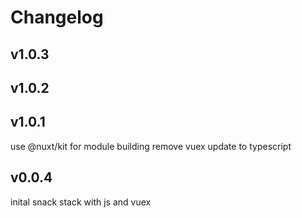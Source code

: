 # Changelog


## v1.0.3

## v1.0.2

## v1.0.1
use @nuxt/kit for module building
remove vuex
update to typescript

## v0.0.4
inital snack stack with js and vuex
